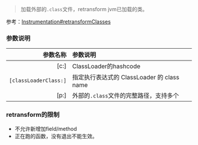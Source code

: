 > 加载外部的`.class`文件，retransform jvm已加载的类。

参考：[Instrumentation#retransformClasses](https://docs.oracle.com/javase/8/docs/api/java/lang/instrument/Instrumentation.html#retransformClasses-java.lang.Class...-)


### 参数说明

|参数名称|参数说明|
|---:|:---|
|[c:]|ClassLoader的hashcode|
|`[classLoaderClass:]`|指定执行表达式的 ClassLoader 的 class name|
|[p:]|外部的`.class`文件的完整路径，支持多个|


### retransform的限制

* 不允许新增加field/method
* 正在跑的函数，没有退出不能生效。
